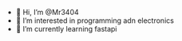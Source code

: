 - 👋 Hi, I’m @Mr3404
- 👀 I’m interested in programming adn electronics
- 🌱 I’m currently learning fastapi

<!---
Mr3404/Mr3404 is a ✨ special ✨ repository because its `README.md` (this file) appears on your GitHub profile.
You can click the Preview link to take a look at your changes.
--->
